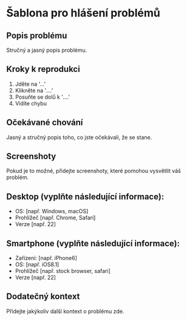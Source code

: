 # Šablona pro hlášení problémů

## Popis problému

Stručný a jasný popis problému.

## Kroky k reprodukci

1. Jděte na '...'
2. Klikněte na '....'
3. Posuňte se dolů k '....'
4. Vidíte chybu

## Očekávané chování

Jasný a stručný popis toho, co jste očekávali, že se stane.

## Screenshoty

Pokud je to možné, přidejte screenshoty, které pomohou vysvětlit váš problém.

## Desktop (vyplňte následující informace):

- OS: [např. Windows, macOS]
- Prohlížeč [např. Chrome, Safari]
- Verze [např. 22]

## Smartphone (vyplňte následující informace):

- Zařízení: [např. iPhone6]
- OS: [např. iOS8.1]
- Prohlížeč [např. stock browser, safari]
- Verze [např. 22]

## Dodatečný kontext

Přidejte jakýkoliv další kontext o problému zde.
